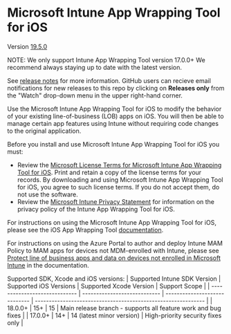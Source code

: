 # Microsoft Intune App Wrapping Tool for iOS 

Version [19.5.0](https://github.com/microsoftconnect/intune-app-wrapping-tool-ios/releases)

NOTE: We only support Intune App Wrapping Tool version 17.0.0+ We recommend always staying up to date with the latest version.

See [release notes](https://github.com/microsoftconnect/intune-app-wrapping-tool-ios/releases) for more information. GitHub users can recieve email notifications for new releases to this repo by clicking on **Releases only** from the "Watch" drop-down menu in the upper right-hand corner.

Use the Microsoft Intune App Wrapping Tool for iOS to modify the behavior of your existing line-of-business (LOB) apps on iOS. You will then be able to manage certain app features using Intune without requiring code changes to the original application.

Before you install and use Microsoft Intune App Wrapping Tool for iOS you must:
* Review the [Microsoft License Terms for Microsoft Intune App Wrapping Tool for iOS](https://github.com/microsoftconnect/intune-app-wrapping-tool-ios/blob/master/licenses/EN_US/license.txt). Print and retain a copy of the license terms for your records. By downloading and using Microsoft Intune App Wrapping Tool for iOS, you agree to such license terms. If you do not accept them, do not use the software.
* Review the [Microsoft Intune Privacy Statement](https://learn.microsoft.com/legal/intune/microsoft-intune-privacy-statement) for information on the privacy policy of the Intune App Wrapping Tool for iOS.

For instructions on using the Microsoft Intune App Wrapping Tool for iOS, please see the iOS App Wrapping Tool [documentation](https://learn.microsoft.com/intune/developer/app-wrapper-prepare-ios).

For instructions on using the Azure Portal to author and deploy Intune MAM Policy to MAM apps for devices not MDM-enrolled with Intune, please see [Protect line of business apps and data on devices not enrolled in Microsoft Intune](https://learn.microsoft.com/intune/deploy-use/protect-line-of-business-apps-and-data-on-devices-not-enrolled-in-microsoft-intune) in the documentation.

Supported SDK, Xcode and iOS versions:
| Supported Intune SDK Version  | Supported iOS Versions       | Supported Xcode Version        | Support Scope                                                 |
| ----------------------------- | ---------------------------- | -----------------------------  | ------------------------------------------------------------- |
| 18.0.0+                       | 15+                          | 15                             | Main release branch - supports all feature work and bug fixes | 
| 17.0.0+                       | 14+                          | 14 (latest minor version)      | High-priority security fixes only                             |
